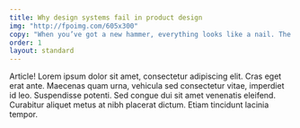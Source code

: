 ```yaml
---
title: Why design systems fail in product design
img: "http://fpoimg.com/605x300"
copy: "When you’ve got a new hammer, everything looks like a nail. The latest and greatest hammer in the designer’s toolbox is a design system."
order: 1
layout: standard
---
```


Article! Lorem ipsum dolor sit amet, consectetur adipiscing elit. Cras eget erat ante. Maecenas quam urna, vehicula sed consectetur vitae, imperdiet id leo. Suspendisse potenti. Sed congue dui sit amet venenatis eleifend. Curabitur aliquet metus at nibh placerat dictum. Etiam tincidunt lacinia tempor.
